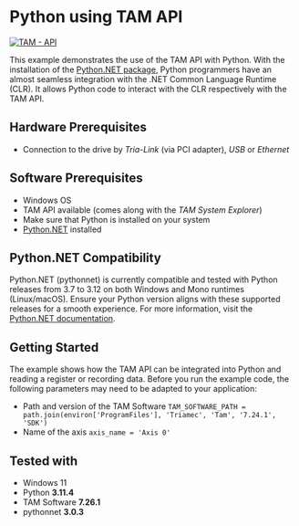# Python using TAM API

[![TAM - API](https://img.shields.io/static/v1?label=TAM&message=API&color=b51839)](https://www.triamec.com/en/tam-api.html)

This example demonstrates the use of the TAM API with Python.
With the installation of the [Python.NET package](https://pypi.org/project/pythonnet/), Python programmers have an almost seamless integration with the .NET Common Language Runtime (CLR).
It allows Python code to interact with the CLR respectively with the TAM API.

## Hardware Prerequisites
- Connection to the drive by *Tria-Link* (via PCI adapter), *USB* or *Ethernet*

## Software Prerequisites
- Windows OS
- TAM API available (comes along with the *TAM System Explorer*)
- Make sure that Python is installed on your system
- [Python.NET](https://pypi.org/project/pythonnet/) installed

## Python.NET Compatibility
Python.NET (pythonnet) is currently compatible and tested with Python releases from 3.7 to 3.12 on both Windows and Mono runtimes (Linux/macOS). Ensure your Python version aligns with these supported releases for a smooth experience. For more information, visit the [Python.NET documentation](https://pythonnet.github.io/).


## Getting Started
The example shows how the TAM API can be integrated into Python and reading a register or recording data.
Before you run the example code, the following parameters may need to be adapted to your application:
- Path and version of the TAM Software `TAM_SOFTWARE_PATH = path.join(environ['ProgramFiles'], 'Triamec', 'Tam', '7.24.1', 'SDK')`
- Name of the axis `axis_name = 'Axis 0'`

## Tested with
- Windows 11
- Python **3.11.4**
- TAM Software **7.26.1**
- pythonnet **3.0.3**
